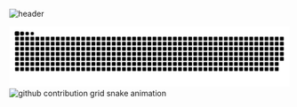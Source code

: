 ![header](https://capsule-render.vercel.app/api?type=waving&color=gradient&height=256&section=header&text=Hello%20World!&fontSize=75&animation=fadeIn)

![github contribution grid snake animation](https://raw.githubusercontent.com/void-user-0/void-user-0/output/github-contribution-grid-snake-dark.svg#gh-dark-mode-only)![github contribution grid snake animation](https://raw.githubusercontent.com/Holmberg-15A/Holmberg-15A/output/github-contribution-grid-snake.svg#gh-light-mode-only)
